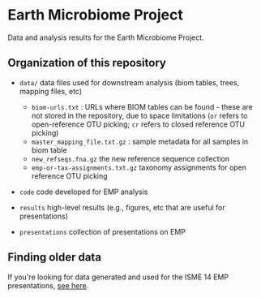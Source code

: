 Earth Microbiome Project
========================

Data and analysis results for the Earth Microbiome Project.

Organization of this repository
-------------------------------

* ``data/`` data files used for downstream analysis (biom tables, trees, mapping files, etc)
  * ``biom-urls.txt`` : URLs where BIOM tables can be found - these are not stored in the repository, due to space limitations (``or`` refers to open-reference OTU picking; ``cr`` refers to closed reference OTU picking)
  * ``master_mapping_file.txt.gz`` : sample metadata for all samples in biom table
  * ``new_refseqs.fna.gz`` the new reference sequence collection
  * ``emp-or-tax-assignments.txt.gz`` taxonomy assignments for open reference OTU picking

* ``code`` code developed for EMP analysis

* ``results`` high-level results (e.g., figures, etc that are useful for presentations)

* ``presentations`` collection of presentations on EMP


Finding older data
------------------

If you're looking for data generated and used for the ISME 14 EMP presentations, [see here](https://github.com/EarthMicrobiomeProject/emp/tree/isme14).


